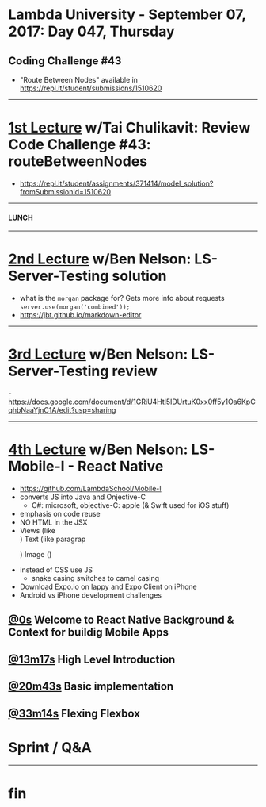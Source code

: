 # Lambda University - September 07, 2017: Day 047, Thursday
## Coding Challenge #43
- "Route Between Nodes" available in https://repl.it/student/submissions/1510620
***
# [1st Lecture](https://youtu.be/LBq-BqqT_H8) w/Tai Chulikavit: Review Code Challenge #43: routeBetweenNodes
- https://repl.it/student/assignments/371414/model_solution?fromSubmissionId=1510620

***
#### LUNCH
***
# [2nd Lecture](https://youtu.be/vOWNLYE63fM) w/Ben Nelson: LS-Server-Testing solution
- what is the `morgan` package for? Gets more info about requests `server.use(morgan('combined'));`
- https://jbt.github.io/markdown-editor

***
# [3rd Lecture](NO_VIDEO_RECORDED) w/Ben Nelson: LS-Server-Testing review
-https://docs.google.com/document/d/1GRiU4Htl5IDUrtuK0xx0ff5y1Oa6KpCqhbNaaYjnC1A/edit?usp=sharing

***
# [4th Lecture](https://youtu.be/xeUinxnjlgI) w/Ben Nelson: LS-Mobile-I - React Native
- https://github.com/LambdaSchool/Mobile-I
- converts JS into Java and Onjective-C
  - C#: microsoft, objective-C: apple (& Swift used for iOS stuff)
- emphasis on code reuse
- NO HTML in the JSX
- Views (like <div>) Text (like paragrap <p>) Image (<img>)
- instead of CSS use JS
  - snake casing switches to camel casing
- Download Expo.io on lappy and Expo Client on iPhone
- Android vs iPhone development challenges

## [@0s](https://youtu.be/xeUinxnjlgI) Welcome to React Native Background & Context for buildig Mobile Apps
## [@13m17s](https://youtu.be/xeUinxnjlgI?t=13m17s) High Level Introduction
## [@20m43s](https://youtu.be/xeUinxnjlgI?t=20m43s) Basic implementation
## [@33m14s](https://youtu.be/xeUinxnjlgI?t=33m14s) Flexing Flexbox


# Sprint / Q&A
***
# fin
